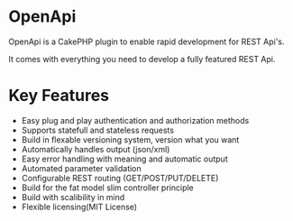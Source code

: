 OpenApi
=======

OpenApi is a CakePHP plugin to enable rapid development for REST Api's.

It comes with everything you need to develop a fully featured REST Api.

Key Features
==============

* Easy plug and play authentication and authorization methods 
* Supports statefull and stateless requests
* Build in flexable versioning system, version what you want
* Automatically handles output (json/xml)
* Easy error handling with meaning and automatic output
* Automated parameter validation
* Configurable REST routing (GET/POST/PUT/DELETE)
* Build for the fat model slim controller principle
* Build with scalibility in mind
* Flexible licensing(MIT License)

